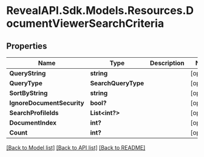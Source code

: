 # RevealAPI.Sdk.Models.Resources.DocumentViewerSearchCriteria
## Properties

Name | Type | Description | Notes
------------ | ------------- | ------------- | -------------
**QueryString** | **string** |  | [optional] 
**QueryType** | **SearchQueryType** |  | [optional] 
**SortByString** | **string** |  | [optional] 
**IgnoreDocumentSecurity** | **bool?** |  | [optional] 
**SearchProfileIds** | **List&lt;int?&gt;** |  | [optional] 
**DocumentIndex** | **int?** |  | [optional] 
**Count** | **int?** |  | [optional] 

[[Back to Model list]](../README.md#documentation-for-models) [[Back to API list]](../README.md#documentation-for-api-endpoints) [[Back to README]](../README.md)

